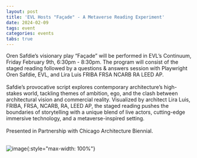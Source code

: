 ```yaml
---
layout: post
title: 'EVL Hosts "Façade" - A Metaverse Reading Experiment'
date: 2024-02-09
tags: event
categories: events
tabs: true
---
```


Oren Safdie&rsquo;s visionary play &ldquo;Façade&rdquo; will be performed in EVL&rsquo;s Continuum, Friday February 9th, 6:30pm - 8:30pm.  The program will consist of the staged reading followed by a questions & answers session with Playwright Oren Safdie, EVL, and Lira Luis FRIBA FRSA NCARB
RA LEED AP.<br><br>
Safdie&rsquo;s provocative script explores contemporary architecture&rsquo;s high-stakes world, tackling themes of ambition, ego, and the clash between architectural vision and commercial reality. Visualized by architect Lira Luis, FRIBA, FRSA, NCARB, RA, LEED AP, the staged reading pushes the boundaries of storytelling with a unique blend of live actors, cutting-edge immersive technology, and a metaverse-inspired setting.<br><br>
Presented in Partnership with Chicago Architecture Biennial.<br><br>

![image](https://www.evl.uic.edu/output/originals/facade-poster.jpg-srcw.jpg){:style="max-width: 100%"}

